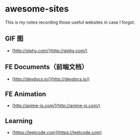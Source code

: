 # awesome-sites

This is my notes recording those useful websites in case I forgot.

## GIF 图

- [http://giphy.com/](http://giphy.com/)

## FE Documents（前端文档）

- [http://devdocs.io/](http://devdocs.io/)

## FE Animation 

- [http://anime-js.com/](http://anime-js.com/)


## Learning

- [https://leetcode.com](https://leetcode.com)
